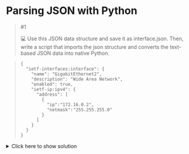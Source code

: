 # Parsing JSON with Python

> #1
>
> 💻 Use this JSON data structure and save it as interface.json. Then, write a script that imports the json structure and converts the text-based JSON data into native Python.

> ```python3
> {
>   "ietf-interfaces:interface": {
>     "name": "GigabitEthernet2",
>     "description": "Wide Area Network",
>     "enabled": true,
>     "ietf-ip:ipv4": {
>       "address": [
>         {
>           "ip":"172.16.0.2",
>           "netmask":"255.255.255.0"
>         }
>       ]
>     }
>   }
> }
>
> ```

<details>
  <summary>Click here to show solution</summary>

```python
import json

data = json.load(file)
print(data)


```

#2 

💻 From the inported data structure write a code line that access the 'ip' address

<details>
  <summary>Click here to show solution</summary>

```python
import json

data = json.load(file)

ip_address = json_data["ietf-interfaces:interface"]["ietf-ip:ipv4"]["address"][0]["ip"]
print(ip_address)

```

   [Prev](python_two_tasks.md) - [Next](python_three_exercise/Readme.md)

</div>

